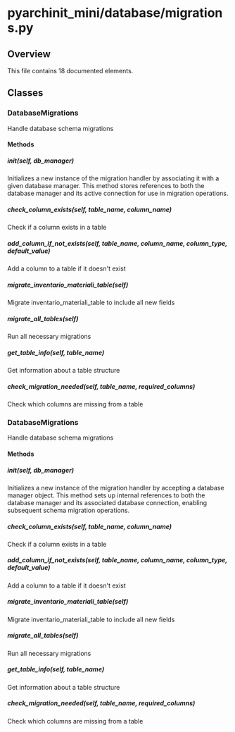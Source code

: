 # pyarchinit_mini/database/migrations.py

## Overview

This file contains 18 documented elements.

## Classes

### DatabaseMigrations

Handle database schema migrations

#### Methods

##### __init__(self, db_manager)

Initializes a new instance of the migration handler by associating it with a given database manager. This method stores references to both the database manager and its active connection for use in migration operations.

##### check_column_exists(self, table_name, column_name)

Check if a column exists in a table

##### add_column_if_not_exists(self, table_name, column_name, column_type, default_value)

Add a column to a table if it doesn't exist

##### migrate_inventario_materiali_table(self)

Migrate inventario_materiali_table to include all new fields

##### migrate_all_tables(self)

Run all necessary migrations

##### get_table_info(self, table_name)

Get information about a table structure

##### check_migration_needed(self, table_name, required_columns)

Check which columns are missing from a table

### DatabaseMigrations

Handle database schema migrations

#### Methods

##### __init__(self, db_manager)

Initializes a new instance of the migration handler by accepting a database manager object. This method sets up internal references to both the database manager and its associated database connection, enabling subsequent schema migration operations.

##### check_column_exists(self, table_name, column_name)

Check if a column exists in a table

##### add_column_if_not_exists(self, table_name, column_name, column_type, default_value)

Add a column to a table if it doesn't exist

##### migrate_inventario_materiali_table(self)

Migrate inventario_materiali_table to include all new fields

##### migrate_all_tables(self)

Run all necessary migrations

##### get_table_info(self, table_name)

Get information about a table structure

##### check_migration_needed(self, table_name, required_columns)

Check which columns are missing from a table

